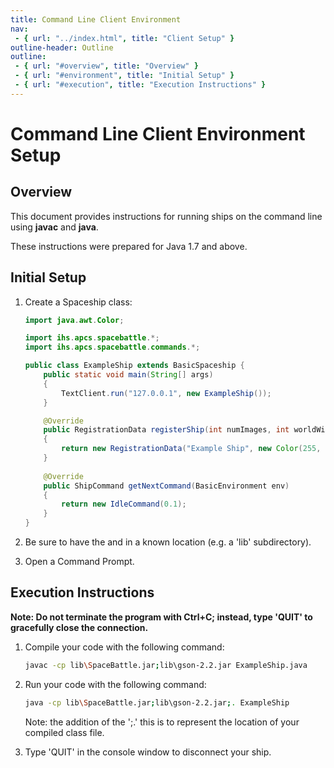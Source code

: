 ```yaml
---
title: Command Line Client Environment
nav:
 - { url: "../index.html", title: "Client Setup" }
outline-header: Outline
outline:
 - { url: "#overview", title: "Overview" }
 - { url: "#environment", title: "Initial Setup" }
 - { url: "#execution", title: "Execution Instructions" }
---
```


Command Line Client Environment Setup
=====================

<a name="overview"></a>Overview
-----------

This document provides instructions for running ships on the command line using **javac** and **java**.

These instructions were prepared for Java 1.7 and above.

<a name="environment"></a>Initial Setup
-----------------------------

1. Create a Spaceship class:

    ```java
    import java.awt.Color;

    import ihs.apcs.spacebattle.*;
    import ihs.apcs.spacebattle.commands.*;

    public class ExampleShip extends BasicSpaceship {
        public static void main(String[] args)
        {
            TextClient.run("127.0.0.1", new ExampleShip());
        }

        @Override
        public RegistrationData registerShip(int numImages, int worldWidth, int worldHeight)
        {
            return new RegistrationData("Example Ship", new Color(255, 255, 255), 0);
        }
        
        @Override
        public ShipCommand getNextCommand(BasicEnvironment env)
        {
            return new IdleCommand(0.1);
        }
    }
    ```

2. Be sure to have the <?# ReleasePathLink "gson-2.2.jar" /?> and <?# ReleasePathLink "SpaceBattle.jar" /?> in a known location (e.g. a 'lib' subdirectory).
	
3. Open a Command Prompt.

<a name="execution"></a>Execution Instructions
-------------------------

**Note: Do not terminate the program with Ctrl+C; instead, type 'QUIT' to gracefully close the connection.**

1. Compile your code with the following command:

	```bash
    javac -cp lib\SpaceBattle.jar;lib\gson-2.2.jar ExampleShip.java
	```
	
2. Run your code with the following command:

	```bash
    java -cp lib\SpaceBattle.jar;lib\gson-2.2.jar;. ExampleShip
	```
	
	Note: the addition of the ';.' this is to represent the location of your compiled class file.

3. Type 'QUIT' in the console window to disconnect your ship.
